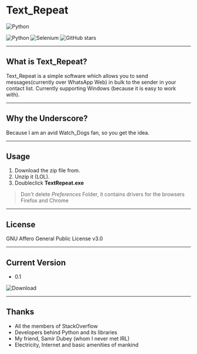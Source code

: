 # Text_Repeat

![Python](https://www.python.org/static/community_logos/python-powered-w-100x40.png)

![Python](https://img.shields.io/badge/Python-3.7.0-blue.svg?style=flat&logo=Python)
![Selenium](https://img.shields.io/badge/Selenium-3.141.0-blue.svg)
![GitHub stars](https://img.shields.io/github/stars/1bl4z3r/Text_Repeat.svg?logo=GitHub&style=flat-square)

----
## What is Text_Repeat?
Text_Repeat is a simple software which allows you to send messages(currently over WhatsApp Web) in bulk to the sender in your contact list. Currently supporting Windows (because it is easy to work with).

----
## Why the Underscore?
Because I am an avid Watch_Dogs fan, so you get the idea.

----
## Usage
1. Download the zip file from.
2. Unzip it (LOL).
3. Doubleclick **TextRepeat.exe**

>Don't delete *Preferences* Folder, it contains drivers for the browsers Firefox and Chrome

----
## License
GNU Affero General Public License v3.0

----
## Current Version
* 0.1 

![Download](https://img.shields.io/badge/Download%20v0.1-21.3%20MB-brightgreen.svg?style=for-the-badge&logo=Windows&link=https://github.com/1bl4z3r/Text_Repeat/blob/Download/TextRepeatv0.1.zipleft)

----
## Thanks
- All the members of StackOverflow
- Developers behind Python and its libraries
- My friend, Samir Dubey (whom I never met IRL)
- Electricity, Internet and basic amenities of mankind
